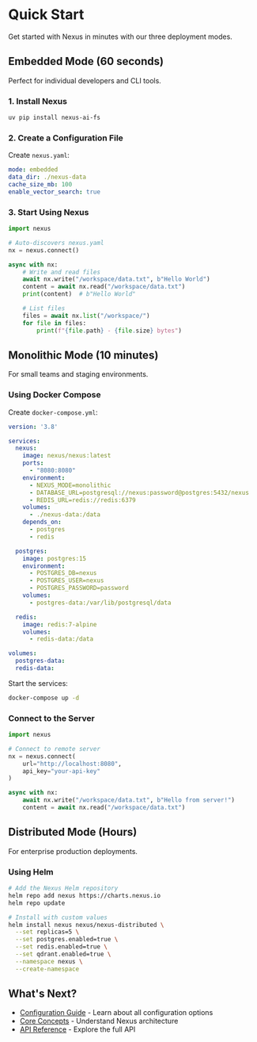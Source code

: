 # Quick Start

Get started with Nexus in minutes with our three deployment modes.

## Embedded Mode (60 seconds)

Perfect for individual developers and CLI tools.

### 1. Install Nexus

```bash
uv pip install nexus-ai-fs
```

### 2. Create a Configuration File

Create `nexus.yaml`:

```yaml
mode: embedded
data_dir: ./nexus-data
cache_size_mb: 100
enable_vector_search: true
```

### 3. Start Using Nexus

```python
import nexus

# Auto-discovers nexus.yaml
nx = nexus.connect()

async with nx:
    # Write and read files
    await nx.write("/workspace/data.txt", b"Hello World")
    content = await nx.read("/workspace/data.txt")
    print(content)  # b"Hello World"

    # List files
    files = await nx.list("/workspace/")
    for file in files:
        print(f"{file.path} - {file.size} bytes")
```

## Monolithic Mode (10 minutes)

For small teams and staging environments.

### Using Docker Compose

Create `docker-compose.yml`:

```yaml
version: '3.8'

services:
  nexus:
    image: nexus/nexus:latest
    ports:
      - "8080:8080"
    environment:
      - NEXUS_MODE=monolithic
      - DATABASE_URL=postgresql://nexus:password@postgres:5432/nexus
      - REDIS_URL=redis://redis:6379
    volumes:
      - ./nexus-data:/data
    depends_on:
      - postgres
      - redis

  postgres:
    image: postgres:15
    environment:
      - POSTGRES_DB=nexus
      - POSTGRES_USER=nexus
      - POSTGRES_PASSWORD=password
    volumes:
      - postgres-data:/var/lib/postgresql/data

  redis:
    image: redis:7-alpine
    volumes:
      - redis-data:/data

volumes:
  postgres-data:
  redis-data:
```

Start the services:

```bash
docker-compose up -d
```

### Connect to the Server

```python
import nexus

# Connect to remote server
nx = nexus.connect(
    url="http://localhost:8080",
    api_key="your-api-key"
)

async with nx:
    await nx.write("/workspace/data.txt", b"Hello from server!")
    content = await nx.read("/workspace/data.txt")
```

## Distributed Mode (Hours)

For enterprise production deployments.

### Using Helm

```bash
# Add the Nexus Helm repository
helm repo add nexus https://charts.nexus.io
helm repo update

# Install with custom values
helm install nexus nexus/nexus-distributed \
  --set replicas=5 \
  --set postgres.enabled=true \
  --set redis.enabled=true \
  --set qdrant.enabled=true \
  --namespace nexus \
  --create-namespace
```

## What's Next?

- [Configuration Guide](configuration.md) - Learn about all configuration options
- [Core Concepts](../guide/concepts.md) - Understand Nexus architecture
- [API Reference](../api.md) - Explore the full API
